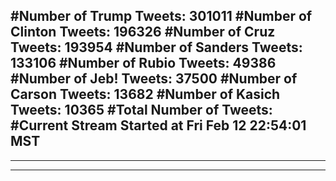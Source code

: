 #Number of Trump Tweets: 301011
#Number of Clinton Tweets: 196326
#Number of Cruz Tweets: 193954
#Number of Sanders Tweets: 133106
#Number of Rubio Tweets: 49386
#Number of Jeb! Tweets: 37500
#Number of Carson Tweets: 13682
#Number of Kasich Tweets: 10365
#Total Number of Tweets:  
#Current Stream Started at Fri Feb 12 22:54:01 MST
---
---
---
